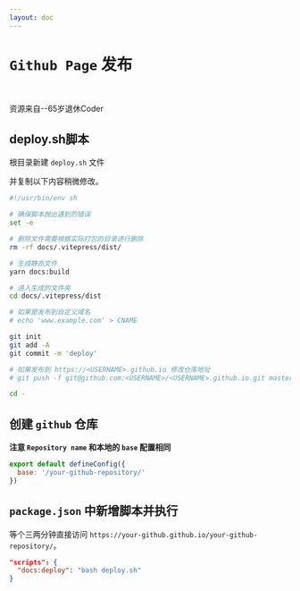 ```yaml
---
layout: doc
---
```


# `Github Page` 发布


<br>

<el-link ref="https://juejin.cn/post/7164276166084263972" target="_blank" type="primary">资源来自--65岁退休Coder</el-link>



## deploy.sh脚本

根目录新建 `deploy.sh` 文件

并复制以下内容稍微修改。

```bash
#!/usr/bin/env sh

# 确保脚本抛出遇到的错误
set -e

# 删除文件需要根据实际打包的目录进行删除
rm -rf docs/.vitepress/dist/

# 生成静态文件
yarn docs:build

# 进入生成的文件夹
cd docs/.vitepress/dist

# 如果是发布到自定义域名
# echo 'www.example.com' > CNAME

git init
git add -A
git commit -m 'deploy'

# 如果发布到 https://<USERNAME>.github.io 修改仓库地址
# git push -f git@github.com:<USERNAME>/<USERNAME>.github.io.git master:gh-pages

cd -

```



## 创建 `github` 仓库

**注意 `Repository name` 和本地的 `base` 配置相同**

```js
export default defineConfig({
  base: '/your-github-repository/'
})

```



## `package.json` 中新增脚本并执行

等个三两分钟直接访问 `https://your-github.github.io/your-github-repository/`。

```json
"scripts": {
  "docs:deploy": "bash deploy.sh"
}

```

